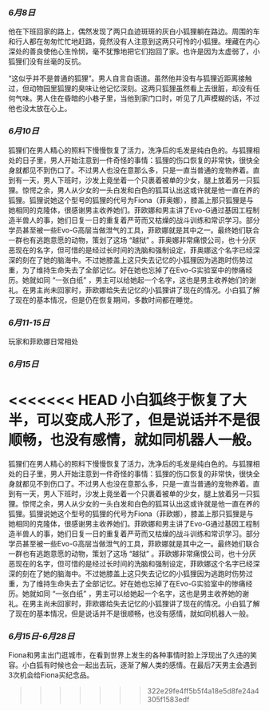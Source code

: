 ### *6月8日*

他在下班回家的路上，偶然发现了两只血迹斑斑的灰白小狐狸躺在路边。周围的车和行人都在匆匆忙忙地赶路，竟然没有人注意到这两只可怜的小狐狸。埋藏在内心深处的善良使他心生怜悯，毫不犹豫地把它们抱回了家。也许是因为太虚弱了，小狐狸们没有丝毫的反抗。

“这似乎并不是普通的狐狸”。男人自言自语道。虽然他并没有与狐狸近距离接触过，但动物园里狐狸的臭味让他记忆深刻。这两只狐狸虽然看上去很脏，却没有任何气味。男人住在昏暗的小巷子里，当他到家门口时，听见了几声模糊的话，不过他也没太放在心上。

### *6月10日*

狐狸们在男人精心的照料下慢慢恢复了活力，洗净后的毛发是纯白色的。与狐狸相处的日子里，男人开始注意到一件奇怪的事情：狐狸的伤口恢复的非常快，很快全身就都见不到伤口了。不过男人也没在意那么多，只是一直当普通的宠物养着。直到有一天，男人下班时，沙发上竟坐着一个只裹着被单的少女，腿上放着另一只狐狸。惊愕之余，男人从少女的一头白发和白色的狐耳认出这或许就是他一直在养的狐狸。狐狸说她这个型号的狐狸的代号为Fiona（菲奥娜），膝盖上那只狐狸是与她相同的克隆体，很感谢男主收养她们。菲欧娜和男主讲了Evo-G通过基因工程制造半兽人的事，她们日复一日的重复着严苛而又枯燥的战斗训练和常识学习。部分学员甚至被一些Evo-G高层当做泄气的工具，菲欧娜就是其中之一。最终她们联合一群也有逃跑意愿的动物，策划了这场 “越狱” 。菲奥娜非常痛恨公司，也十分厌恶现在的名字，但可惜的是经过长时间的洗脑和强制设定，菲奥娜这个名字已经深深的刻在了她的脑海中。不过她膝盖上这只失去记忆的小狐狸因为逃跑时伤势过重，为了维持生命失去了全部记忆。好在她也忘掉了在Evo-G实验室中的惨痛经历。她就如同 “一张白纸” ，男主可以给她起一个名字，这也是男主收养她们的谢礼。在男主尚未回家时，菲欧娜给失去记忆的小狐狸讲了现在的情况。小白狐了解了现在的基本情况，但是仍在恢复期间，多数时间都在睡觉。

### *6月11-15日*

玩家和菲欧娜日常相处

### *6月15日*

<<<<<<< HEAD
小白狐终于恢复了大半，可以变成人形了，但是说话并不是很顺畅，也没有感情，就如同机器人一般。
=======
狐狸们在男人精心的照料下慢慢恢复了活力，洗净后的毛发是纯白色的。与狐狸相处的日子里，男人开始注意到一件奇怪的事情：狐狸的伤口恢复的非常快，很快全身就都见不到伤口了。不过男人也没在意那么多，只是一直当普通的宠物养着。直到有一天，男人下班时，沙发上竟坐着一个只裹着被单的少女，腿上放着另一只狐狸。惊愕之余，男人从少女的一头白发和白色的狐耳认出这或许就是他一直在养的狐狸。狐狸说她这个型号的狐狸的代号为Fiona（菲欧娜），膝盖上那只狐狸是与她相同的克隆体，很感谢男主收养她们。菲欧娜和男主讲了Evo-G通过基因工程制造半兽人的事，她们日复一日的重复着严苛而又枯燥的战斗训练和常识学习。部分学员甚至被一些Evo-G高层当做泄气的工具，菲欧娜就是其中之一。最终她们联合一群也有逃跑意愿的动物，策划了这场 “越狱” 。菲欧娜非常痛恨公司，也十分厌恶现在的名字，但可惜的是经过长时间的洗脑和强制设定，菲欧娜这个名字已经深深的刻在了她的脑海中。不过她膝盖上这只失去记忆的小狐狸因为逃跑时伤势过重，为了维持生命失去了全部记忆。好在她也忘掉了在Evo-G实验室中的惨痛经历。她就如同 “一张白纸” ，男主可以给她起一个名字，这也是男主收养她的谢礼。在男主尚未回家时，菲欧娜给失去记忆的小狐狸讲了现在的情况。小白狐了解了现在的基本情况，但是说话并不是很顺畅，也没有感情，就如同机器人一般。

### *6月15日-6月28日*

Fiona和男主出门逛城市，在看到世界上发生的各种事情时脸上浮现出了久违的笑容。小白狐有时候也会一起出去玩，逐渐了解人类的感情。在最后7天男主会遇到3次机会给Fiona买纪念品。
>>>>>>> 322e29fe4ff5b5f4a18e5d8fe24a4305f1583edf